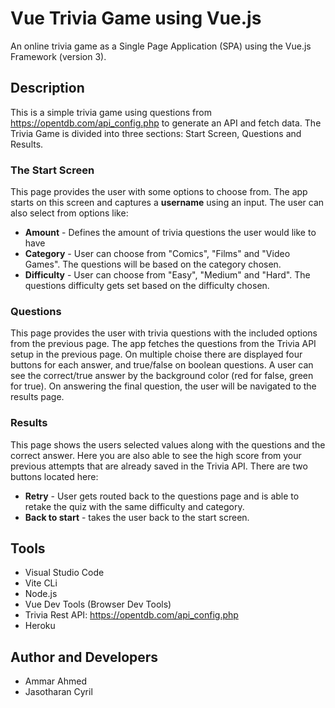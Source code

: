 # Vue Trivia Game using Vue.js
An online trivia game as a Single Page Application (SPA) using the Vue.js Framework (version 3).

## Description
This is a simple trivia game using questions from https://opentdb.com/api_config.php to generate an API and fetch data. The Trivia Game is divided into three sections: Start Screen, Questions and Results. 

### **The Start Screen**
This page provides the user with some options to choose from. The app starts on this screen and captures a **username** using an input. The user can also select from options like:
  * **Amount** - Defines the amount of trivia questions the user would like to have
  * **Category** - User can choose from "Comics", "Films" and "Video Games". The questions will be based on the category chosen.
  * **Difficulty** - User can choose from "Easy", "Medium" and "Hard". The questions difficulty gets set based on the difficulty chosen.

### **Questions** 
This page provides the user with trivia questions with the included options from the previous page. The app fetches the questions from the Trivia API setup in the previous page. On multiple choise there are displayed four buttons for each answer, and true/false on boolean questions. A user can see the correct/true answer by the background color (red for false, green for true). On answering the final question, the user will be navigated to the results page.

### **Results**
This page shows the users selected values along with the questions and the correct answer. Here you are also able to see the high score from your previous attempts that are already saved in the Trivia API. There are two buttons located here:
  * **Retry** - User gets routed back to the questions page and is able to retake the quiz with the same difficulty and category.
  * **Back to start** - takes the user back to the start screen. 

## Tools
* Visual Studio Code
* Vite CLi
* Node.js
* Vue Dev Tools (Browser Dev Tools)
* Trivia Rest API: https://opentdb.com/api_config.php
* Heroku

## Author and Developers
* Ammar Ahmed
* Jasotharan Cyril
